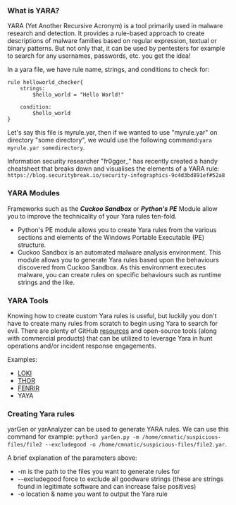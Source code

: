 ### What is YARA?
YARA (Yet Another Recursive Acronym) is a tool primarily used in malware research and detection. It provides a rule-based approach to create descriptions of malware families based on regular expression, textual or binary patterns. But not only that, it can be used by pentesters for example to search for any usernames, passwords, etc. you get the idea!

In a yara file, we have rule name, strings, and conditions to check for:
```
rule helloworld_checker{
	strings:
		$hello_world = "Hello World!"

	condition:
		$hello_world
}
```
Let's say this file is myrule.yar, then  if we wanted to use "myrule.yar" on directory "some directory", we would use the following command:`yara myrule.yar somedirectory`.

Information security researcher "fr0gger_" has recently created a handy cheatsheet that breaks down and visualises the elements of a YARA rule: `https://blog.securitybreak.io/security-infographics-9c4d3bd891ef#52a8`

### YARA Modules
Frameworks such as the ***Cuckoo Sandbox*** or ***Python's PE*** Module allow you to improve the technicality of your Yara rules ten-fold.
- Python's PE module allows you to create Yara rules from the various sections and elements of the Windows Portable Executable (PE) structure.
- Cuckoo Sandbox is an automated malware analysis environment. This module allows you to generate Yara rules based upon the behaviours discovered from Cuckoo Sandbox. As this environment executes malware, you can create rules on specific behaviours such as runtime strings and the like.

### YARA Tools
Knowing how to create custom Yara rules is useful, but luckily you don't have to create many rules from scratch to begin using Yara to search for evil. There are plenty of GitHub [resources](https://github.com/InQuest/awesome-yara?tab=readme-ov-file#rules) and open-source tools (along with commercial products) that can be utilized to leverage Yara in hunt operations and/or incident response engagements.

Examples:
- [LOKI](https://github.com/Neo23x0/Loki)
- [THOR](https://www.nextron-systems.com/thor-lite/)
- [FENRIR](https://github.com/Neo23x0/Fenrir)
- YAYA

### Creating Yara rules
yarGen or yarAnalyzer can be used to generate YARA rules. We can use this command for example: `python3 yarGen.py -m /home/cmnatic/suspicious-files/file2 --excludegood -o /home/cmnatic/suspicious-files/file2.yar`.

A brief explanation of the parameters above:
- -m is the path to the files you want to generate rules for
- --excludegood force to exclude all goodware strings (these are strings found in legitimate software and can increase false positives)
- -o location & name you want to output the Yara rule
